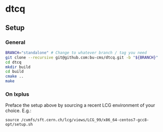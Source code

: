 # dtcq

## Setup

### General
```bash
BRANCH="standalone" # Change to whatever branch / tag you need
git clone --recursive git@github.com:bu-cms/dtcq.git -b "${BRANCH}"
cd dtcq
mkdir build
cd build
cmake ..
make
```

### On lxplus

Preface the setup above by sourcing a recent LCG environment of your choice. E.g.:

```
source /cvmfs/sft.cern.ch/lcg/views/LCG_99/x86_64-centos7-gcc8-opt/setup.sh
```
